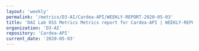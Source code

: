 ```yaml
---
layout: 'weekly'
permalink: '/metrics/D3-AI/Cardea-API/WEEKLY-REPORT-2020-05-03'
title: 'DAI Lab OSS Metrics Metrics report for Cardea-API | WEEKLY-REPORT-2020-05-03'
organization: 'D3-AI'
repository: 'Cardea-API'
current_date: '2020-05-03'
---
```

